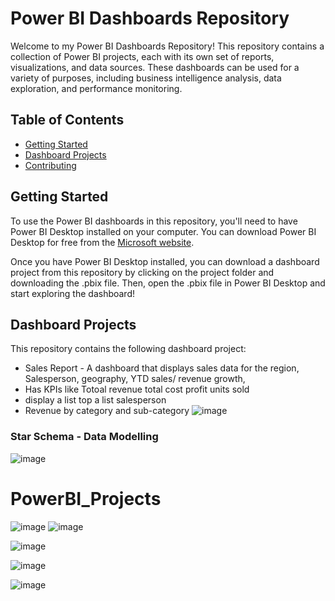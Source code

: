 # Power BI Dashboards Repository

Welcome to my Power BI Dashboards Repository! This repository contains a collection of Power BI projects, each with its own set of reports, visualizations, and data sources. These dashboards can be used for a variety of purposes, including business intelligence analysis, data exploration, and performance monitoring.

## Table of Contents

- [Getting Started](#getting-started)
- [Dashboard Projects](#dashboard-projects)
- [Contributing](#contributing)

## Getting Started

To use the Power BI dashboards in this repository, you'll need to have Power BI Desktop installed on your computer. You can download Power BI Desktop for free from the [Microsoft website](https://powerbi.microsoft.com/en-us/desktop/).

Once you have Power BI Desktop installed, you can download a dashboard project from this repository by clicking on the project folder and downloading the .pbix file. Then, open the .pbix file in Power BI Desktop and start exploring the dashboard!

## Dashboard Projects

This repository contains the following dashboard project:

- Sales Report -   A dashboard that displays sales data for the region, Salesperson, geography, YTD sales/ revenue growth,
- Has KPIs like Totoal revenue total cost  profit units sold
- display a list top a list salesperson
- Revenue by category and sub-category
![image](https://github.com/user-attachments/assets/2c4e4de0-ee53-4302-8f0b-df908e1c592b)
### Star Schema - Data Modelling 
![image](https://github.com/user-attachments/assets/4e5f849a-b5a3-467d-a503-ed4a189d4df5)























# PowerBI_Projects



![image](https://github.com/user-attachments/assets/e6973357-a6be-414c-b415-0b0379ae16bc)
![image](https://github.com/user-attachments/assets/a000cc7e-d9aa-4356-945e-e61770141cbe)



![image](https://github.com/user-attachments/assets/ece72b5d-e6f3-4d1b-b2df-d1a4d7644ded)

![image](https://github.com/user-attachments/assets/3364148a-fa32-4227-8b35-3ea0dee523e1)


![image](https://github.com/user-attachments/assets/5a06015f-4f34-4ae9-96c8-aa9b14cc4d5b)

